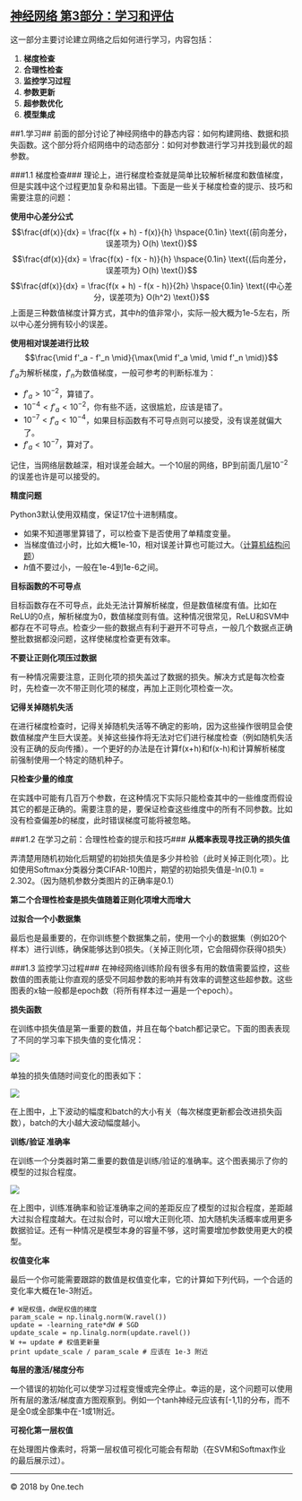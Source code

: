 ﻿[神经网络 第3部分：学习和评估](http://cs231n.github.io/neural-networks-2/)
----------
这一部分主要讨论建立网络之后如何进行学习，内容包括：

1. **梯度检查**
2. **合理性检查**
3. **监控学习过程**
4. **参数更新**
5. **超参数优化**
6. **模型集成**

##1.学习##
前面的部分讨论了神经网络中的静态内容：如何构建网络、数据和损失函数。这个部分将介绍网络中的动态部分：如何对参数进行学习并找到最优的超参数。

###1.1 梯度检查###
理论上，进行梯度检查就是简单比较解析梯度和数值梯度，但是实践中这个过程更加复杂和易出错。下面是一些关于梯度检查的提示、技巧和需要注意的问题：

**使用中心差分公式**
$$\frac{df(x)}{dx} = \frac{f(x + h) - f(x)}{h} \hspace{0.1in} \text{(前向差分，误差项为} O(h) \text{)}$$
$$\frac{df(x)}{dx} = \frac{f(x) - f(x - h)}{h} \hspace{0.1in} \text{(后向差分，误差项为} O(h) \text{)}$$
$$\frac{df(x)}{dx} = \frac{f(x + h) - f(x - h)}{2h} \hspace{0.1in} \text{(中心差分，误差项为} O(h^2) \text{)}$$
上面是三种数值梯度计算方式，其中$h$的值非常小，实际一般大概为1e-5左右，所以中心差分拥有较小的误差。

**使用相对误差进行比较**
$$\frac{\mid f'_a - f'_n \mid}{\max(\mid f'_a \mid, \mid f'_n \mid)}$$
$f'_a$为解析梯度，$f'_n$为数值梯度，一般可参考的判断标准为：

- $f'_a > 10^{-2}$，算错了。
- $10^{-4} < f'_a < 10^{-2}$，你有些不适，这很尴尬，应该是错了。
- $10^{-7} < f'_a < 10^{-4}$，如果目标函数有不可导点则可以接受，没有误差就偏大了。
- $f'_a < 10^{-7}$，算对了。

记住，当网络层数越深，相对误差会越大。一个10层的网络，BP到前面几层$10^{-2}$的误差也许是可以接受的。

**精度问题**

Python3默认使用双精度，保证17位十进制精度。

- 如果不知道哪里算错了，可以检查下是否使用了单精度变量。
- 当梯度值过小时，比如大概1e-10，相对误差计算也可能过大。（[计算机结构问题](https://docs.oracle.com/cd/E19957-01/806-3568/ncg_goldberg.html)）
- $h$值不要过小，一般在1e-4到1e-6之间。

**目标函数的不可导点**

目标函数存在不可导点，此处无法计算解析梯度，但是数值梯度有值。比如在ReLU的0点，解析梯度为0，数值梯度则有值。这种情况很常见，ReLU和SVM中都存在不可导点。检查少一些的数据点有利于避开不可导点，一般几个数据点正确整批数据都没问题，这样使梯度检查更有效率。

**不要让正则化项压过数据**

有一种情况需要注意，正则化项的损失盖过了数据的损失。解决方式是每次检查时，先检查一次不带正则化项的梯度，再加上正则化项检查一次。

**记得关掉随机失活**

在进行梯度检查时，记得关掉随机失活等不确定的影响，因为这些操作很明显会使数值梯度产生巨大误差。关掉这些操作将无法对它们进行梯度检查（例如随机失活没有正确的反向传播）。一个更好的办法是在计算f(x+h)和f(x-h)和计算解析梯度前强制使用一个特定的随机种子。

**只检查少量的维度**

在实践中可能有几百万个参数，在这种情况下实际只能检查其中的一些维度而假设其它的都是正确的。需要注意的是，要保证检查这些维度中的所有不同参数。比如没有检查偏差$b$的梯度，此时错误梯度可能将被忽略。

###1.2 在学习之前：合理性检查的提示和技巧###
**从概率表现寻找正确的损失值**

弄清楚用随机初始化后期望的初始损失值是多少并检验（此时关掉正则化项）。比如使用Softmax分类器分类CIFAR-10图片，期望的初始损失值是-ln(0.1) = 2.302。（因为随机参数分类图片的正确率是0.1）

**第二个合理性检查是损失值随着正则化项增大而增大**

**过拟合一个小数据集**

最后也是最重要的，在你训练整个数据集之前，使用一个小的数据集（例如20个样本）进行训练，确保能够达到0损失。（关掉正则化项，它会阻碍你获得0损失）

###1.3 监控学习过程###
在神经网络训练阶段有很多有用的数值需要监控，这些数值的图表能让你直观的感受不同超参数的影响并有效率的调整这些超参数。这些图表的x轴一般都是epoch数（将所有样本过一遍是一个epoch）。

**损失函数**

在训练中损失值是第一重要的数值，并且在每个batch都记录它。下面的图表表现了不同的学习率下损失值的变化情况：

![](http://cs231n.github.io/assets/nn3/learningrates.jpeg)

单独的损失值随时间变化的图表如下：

![](http://cs231n.github.io/assets/nn3/loss.jpeg)

在上图中，上下波动的幅度和batch的大小有关（每次梯度更新都会改进损失函数），batch的大小越大波动幅度越小。

**训练/验证 准确率**

在训练一个分类器时第二重要的数值是训练/验证的准确率。这个图表揭示了你的模型的过拟合程度。

![](http://cs231n.github.io/assets/nn3/accuracies.jpeg)

在上图中，训练准确率和验证准确率之间的差距反应了模型的过拟合程度，差距越大过拟合程度越大。在过拟合时，可以增大正则化项、加大随机失活概率或用更多数据验证。还有一种情况是模型本身的容量不够，这时需要增加参数使用更大的模型。

**权值变化率**

最后一个你可能需要跟踪的数值是权值变化率，它的计算如下列代码，一个合适的变化率大概在1e-3附近。

	# W是权值，dW是权值的梯度
	param_scale = np.linalg.norm(W.ravel())
	update = -learning_rate*dW # SGD
	update_scale = np.linalg.norm(update.ravel())
	W += update # 权值更新量
	print update_scale / param_scale # 应该在 1e-3 附近

**每层的激活/梯度分布**

一个错误的初始化可以使学习过程变慢或完全停止。幸运的是，这个问题可以使用所有层的激活/梯度直方图观察到。例如一个tanh神经元应该有[-1,1]的分布，而不是全0或全部集中在-1或1附近。

**可视化第一层权值**

在处理图片像素时，将第一层权值可视化可能会有帮助（在SVM和Softmax作业的最后展示过）。

---
© 2018 by 0ne.tech